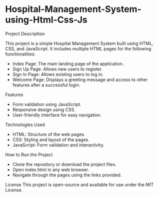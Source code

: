 # Hospital-Management-System-using-Html-Css-Js


Project Description

This project is a simple Hospital Management System built using HTML, CSS, and JavaScript. It includes multiple HTML pages for the following functionalities:
* Index Page: The main landing page of the application.
* Sign Up Page: Allows new users to register.
* Sign In Page: Allows existing users to log in.
* Welcome Page: Displays a greeting message and access to other features after a successful login.

Features
* Form validation using JavaScript.
* Responsive design using CSS.
* User-friendly interface for easy navigation.

Technologies Used

* HTML: Structure of the web pages.
* CSS: Styling and layout of the pages.
* JavaScript: Form validation and interactivity.

How to Run the Project

* Clone the repository or download the project files.
* Open index.html in any web browser.
* Navigate through the pages using the links provided.

License
This project is open-source and available for use under the MIT License.
